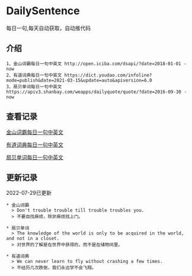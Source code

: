 # DailySentence

每日一句,每天自动获取，自动推代码

## 介绍

```
1、金山词霸每日一句中英文 http://open.iciba.com/dsapi/?date=2018-01-01 - now
2、有道词典每日一句中英文 https://dict.youdao.com/infoline?mode=publish&date=2021-03-15&update=auto&apiversion=6.0
3、扇贝单词每日一句中英文 https://apiv3.shanbay.com/weapps/dailyquote/quote/?date=2016-09-30 - now
```

## 查看记录

[金山词霸每日一句中英文](./data/iciba/)

[有道词典每日一句中英文](./data/youdao/)

[扇贝单词每日一句中英文](./data/shanbay/)

## 更新记录
2022-07-29已更新 
```
* 金山词霸
  > Don't trouble trouble till trouble troubles you.
  > 不要自找麻烦，除非麻烦找上门。

* 扇贝单词
  > The knowledge of the world is only to be acquired in the world, and not in a closet.
  > 对世界的了解是在世界中获得的，而不是在储物间里。

* 有道词典
  > We can never learn to fly without crashing a few times.
  > 不经历几次跌倒，我们永远学不会飞翔。

```
